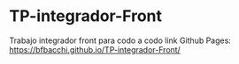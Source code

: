 # TP-integrador-Front
Trabajo integrador front para codo a codo
link Github Pages: https://bfbacchi.github.io/TP-integrador-Front/
